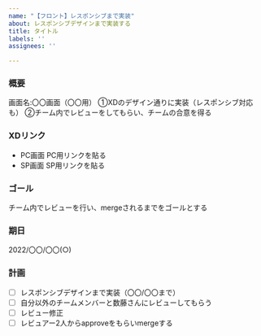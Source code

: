```yaml
---
name: "【フロント】レスポンシブまで実装"
about: レスポンシブデザインまで実装する
title: タイトル
labels: ''
assignees: ''

---
```


### 概要
画面名:〇〇画面（〇〇用）
①XDのデザイン通りに実装（レスポンシブ対応も）
②チーム内でレビューをしてもらい、チームの合意を得る

### XDリンク
- PC画面
PC用リンクを貼る
-  SP画面
SP用リンクを貼る

### ゴール
チーム内でレビューを行い、mergeされるまでをゴールとする

### 期日
2022/〇〇/〇〇(○)

### 計画

- [ ] レスポンシブデザインまで実装（〇〇/〇〇まで）
- [ ] 自分以外のチームメンバーと数藤さんにレビューしてもらう
- [ ] レビュー修正
- [ ] レビュアー2人からapproveをもらいmergeする
